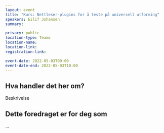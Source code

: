 ```yaml
---
layout: event
title: "Kurs: Nettleser-plugins for å teste på universell utforming"
speakers: Eilif Johansen
summary:

privacy: public
location-type: Teams
location-name:
location-link:
registration-link:

event-date: 2022-05-03T09:00
event-date-end: 2022-05-03T10:00
---
```

## Hva handler det her om?
Beskrivelse

## Dette foredraget er for deg som
...
